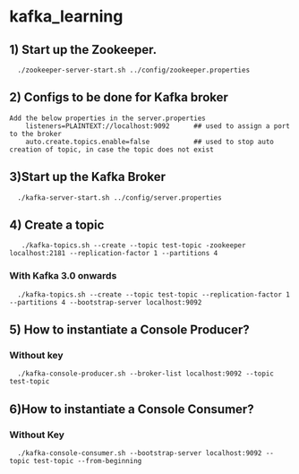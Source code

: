 # kafka_learning

## 1) Start up the Zookeeper.  
      ./zookeeper-server-start.sh ../config/zookeeper.properties
## 2) Configs to be done for Kafka broker
    Add the below properties in the server.properties
        listeners=PLAINTEXT://localhost:9092      ## used to assign a port to the broker
        auto.create.topics.enable=false           ## used to stop auto creation of topic, in case the topic does not exist
## 3)Start up the Kafka Broker
      ./kafka-server-start.sh ../config/server.properties

## 4) Create a topic
       ./kafka-topics.sh --create --topic test-topic -zookeeper localhost:2181 --replication-factor 1 --partitions 4
       
### With Kafka 3.0 onwards
      ./kafka-topics.sh --create --topic test-topic --replication-factor 1 --partitions 4 --bootstrap-server localhost:9092

## 5) How to instantiate a Console Producer?
### Without key
      ./kafka-console-producer.sh --broker-list localhost:9092 --topic test-topic
## 6)How to instantiate a Console Consumer?
### Without Key
      ./kafka-console-consumer.sh --bootstrap-server localhost:9092 --topic test-topic --from-beginning
